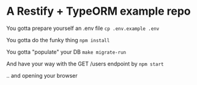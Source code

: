 A Restify + TypeORM example repo
================================

You gotta prepare yourself an .env file
`cp .env.example .env`

You gotta do the funky thing
`npm install`

You gotta "populate" your DB
`make migrate-run`

And have your way with the GET /users endpoint by
`npm start`

.. and opening your browser